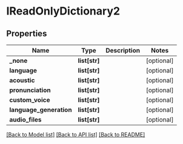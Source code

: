 # IReadOnlyDictionary2

## Properties
Name | Type | Description | Notes
------------ | ------------- | ------------- | -------------
**_none** | **list[str]** |  | [optional] 
**language** | **list[str]** |  | [optional] 
**acoustic** | **list[str]** |  | [optional] 
**pronunciation** | **list[str]** |  | [optional] 
**custom_voice** | **list[str]** |  | [optional] 
**language_generation** | **list[str]** |  | [optional] 
**audio_files** | **list[str]** |  | [optional] 

[[Back to Model list]](../README.md#documentation-for-models) [[Back to API list]](../README.md#documentation-for-api-endpoints) [[Back to README]](../README.md)


